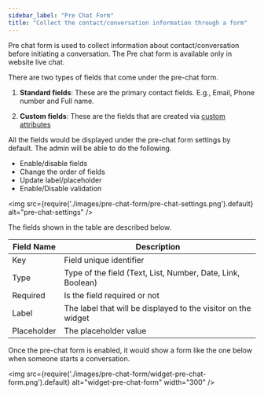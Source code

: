 ```yaml
---
sidebar_label: "Pre Chat Form"
title: "Collect the contact/conversation information through a form"
---
```


Pre chat form is used to collect information about contact/conversation before initiating a conversation. The Pre chat form is available only in website live chat.

There are two types of fields that come under the pre-chat form.

1. **Standard fields**: These are the primary contact fields. E.g., Email, Phone number and Full name.

2. **Custom fields**: These are the fields that are created via [custom attributes](/docs/user-guide/features/custom-attributes)

All the fields would be displayed under the pre-chat form settings by default. The admin will be able to do the following.

- Enable/disable fields
- Change the order of fields
- Update label/placeholder
- Enable/Disable validation

<img src={require('./images/pre-chat-form/pre-chat-settings.png').default} alt="pre-chat-settings" />

The fields shown in the table are described below.

| Field Name  | Description                                                   |
| ----------- | ------------------------------------------------------------- |
| Key         | Field unique identifier                                       |
| Type        | Type of the field (Text, List, Number, Date, Link, Boolean)   |
| Required    | Is the field required or not                                  |
| Label       | The label that will be displayed to the visitor on the widget |
| Placeholder | The placeholder value                                         |

Once the pre-chat form is enabled, it would show a form like the one below when someone starts a conversation.

<img src={require('./images/pre-chat-form/widget-pre-chat-form.png').default} alt="widget-pre-chat-form" width="300" />
